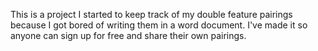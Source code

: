 This is a project I started to keep track of my double feature pairings because I got bored of writing them in a word document. I've made it so anyone can sign up for free and share their own pairings.
